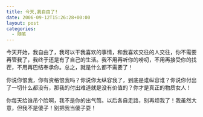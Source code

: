 ```yaml
---
title: 今天,我自由了!
date: 2006-09-12T15:26:28+00:00
layout: post
categories:
  - 随笔
---
```


今天开始，我自由了，我可以干我喜欢的事情，和我喜欢交往的人交往，你不需要再管我了，我终于还是有了自己的生活。我不用再听你的唠叨，不用再接受你的找茬，不用再巴结奉承你。总之，就是什么都不需要了！

你说你恨我，你有资格恨我吗？你说你太纵容我了，到底是谁纵容谁？你说你付出了一切什么都没有，那我的付出难道就是没有价值的？你才是真正的物质女人！

你每天给谁吊个脸啊，我不是你的出气筒。以后各自走路，别再烦我了！我虽然大意，但我不是傻子！别把我当傻子耍！